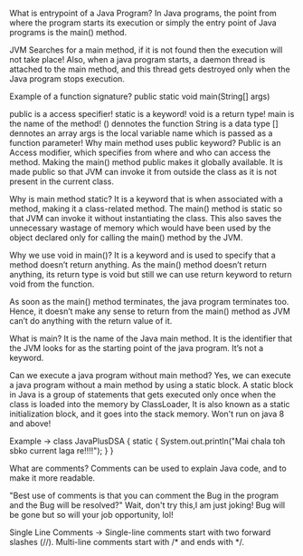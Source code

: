 What is entrypoint of a Java Program?
In Java programs, the point from where the program starts its execution or simply the entry point of Java programs is the main() method.

JVM Searches for a main method, if it is not found then the execution will not take place! Also, when a java program starts, a daemon thread is attached to the main method, and this thread gets destroyed only when the Java program stops execution.

Example of a function signature?
public static void main(String[] args)

public is a access specifier!
static is a keyword!
void is a return type!
main is the name of the method!
() dennotes the function
String is a data type
[] dennotes an array
args is the local variable name which is passed as a function parameter!
Why main method uses public keyword?
Public is an Access modifier, which specifies from where and who can access the method. Making the main() method public makes it globally available. It is made public so that JVM can invoke it from outside the class as it is not present in the current class.

Why is main method static?
It is a keyword that is when associated with a method, making it a class-related method. The main() method is static so that JVM can invoke it without instantiating the class. This also saves the unnecessary wastage of memory which would have been used by the object declared only for calling the main() method by the JVM.

Why we use void in main()?
It is a keyword and is used to specify that a method doesn’t return anything. As the main() method doesn’t return anything, its return type is void but still we can use return keyword to return void from the function.

As soon as the main() method terminates, the java program terminates too. Hence, it doesn’t make any sense to return from the main() method as JVM can’t do anything with the return value of it.

What is main?
It is the name of the Java main method. It is the identifier that the JVM looks for as the starting point of the java program. It’s not a keyword.

Can we execute a java program without main method?
Yes, we can execute a java program without a main method by using a static block. A static block in Java is a group of statements that gets executed only once when the class is loaded into the memory by ClassLoader, It is also known as a static initialization block, and it goes into the stack memory. Won't run on java 8 and above!

Example -> class JavaPlusDSA { static { System.out.println("Mai chala toh sbko current laga re!!!!"); } }

What are comments? Comments can be used to explain Java code, and to make it more readable.

"Best use of comments is that you can comment the Bug in the program and the Bug will be resolved?" Wait, don't try this,I am just joking! Bug will be gone but so will your job opportunity, lol!

Single Line Comments -> Single-line comments start with two forward slashes (//). Multi-line comments start with /* and ends with */.

